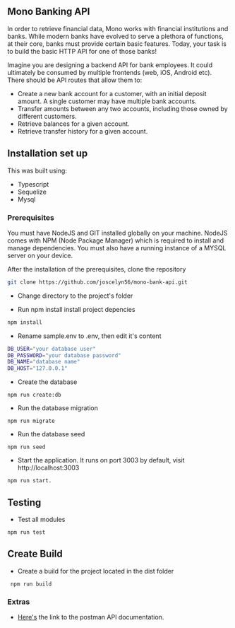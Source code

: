 ## Mono Banking API

In order to retrieve financial data, Mono works with financial institutions and banks. While modern banks have evolved to serve a plethora of functions, at their core, banks must provide certain basic features. Today, your task is to build the basic HTTP API for one of those banks!

Imagine you are designing a backend API for bank employees. It could ultimately be consumed by multiple frontends (web, iOS, Android etc). There should be API routes that allow them to:

- Create a new bank account for a customer, with an initial deposit amount. A single customer may have multiple bank accounts.
- Transfer amounts between any two accounts, including those owned by different customers.
- Retrieve balances for a given account.
- Retrieve transfer history for a given account.

## Installation set up

This was built using:
- Typescript
- Sequelize
- Mysql

### Prerequisites
You must have NodeJS and GIT installed globally on your machine. NodeJS comes with NPM (Node Package Manager) 
which is required to install and manage dependencies. You must also have a running instance of a MYSQL 
server on your device.

After the installation of the prerequisites, clone the repository

```bash
git clone https://github.com/joscelyn56/mono-bank-api.git
```

- Change directory to the project's folder

- Run npm install install project depencies
```bash
npm install
```

- Rename sample.env to .env, then edit it's content
```bash
DB_USER="your database user"
DB_PASSWORD="your database password"
DB_NAME="database name"
DB_HOST="127.0.0.1"
```

- Create the database
```
npm run create:db
```

- Run the database migration
```
npm run migrate
```

- Run the database seed
```
npm run seed
```

- Start the application. It runs on port 3003 by default, visit http://localhost:3003 
```
npm run start.
```

## Testing
- Test all modules
```
npm run test
```

## Create Build 

- Create a build for the project located in the dist folder
```
 npm run build
```

### Extras 

- [Here's](https://documenter.getpostman.com/view/3596383/TzJphfHi) the link to the postman API documentation. 



